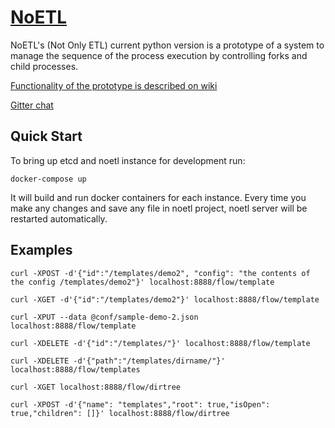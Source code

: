 # [NoETL](https://github.com/noetl/noetl/wiki)
NoETL's (Not Only ETL) current python version is a prototype of a system to manage the sequence of the process execution by controlling forks and child processes. 

[Functionality of the prototype is described on wiki](https://github.com/noetl/noetl/wiki)

[Gitter chat](https://gitter.im/noetl/noetl)

## Quick Start
To bring up etcd and noetl instance for development run:
 ```
 docker-compose up
 ```
 It will build and run docker containers for each instance. Every time you make any changes and save any file in noetl project, noetl server will be restarted automatically.
 
 ## Examples
 ```
curl -XPOST -d'{"id":"/templates/demo2", "config": "the contents of the config /templates/demo2"}' localhost:8888/flow/template 

curl -XGET -d'{"id":"/templates/demo2"}' localhost:8888/flow/template

curl -XPUT --data @conf/sample-demo-2.json localhost:8888/flow/template

curl -XDELETE -d'{"id":"/templates/"}' localhost:8888/flow/template

curl -XDELETE -d'{"path":"/templates/dirname/"}' localhost:8888/flow/templates 

curl -XGET localhost:8888/flow/dirtree

curl -XPOST -d'{"name": "templates","root": true,"isOpen": true,"children": []}' localhost:8888/flow/dirtree
```
